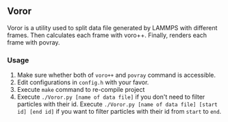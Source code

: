 ## Voror
Voror is a utility used to split data file generated by LAMMPS with different frames. Then calculates each frame with voro++. Finally, renders each frame with povray.

### Usage
1. Make sure whether both of `voro++` and `povray` command is accessible.
2. Edit configurations in `config.h` with your favor.
3. Execute `make` command to re-compile project
4. Execute `./Voror.py [name of data file]` if you don't need to filter particles with their id. Execute `./Voror.py [name of data file] [start id] [end id]` if you want to filter particles with their id from `start` to `end`.
